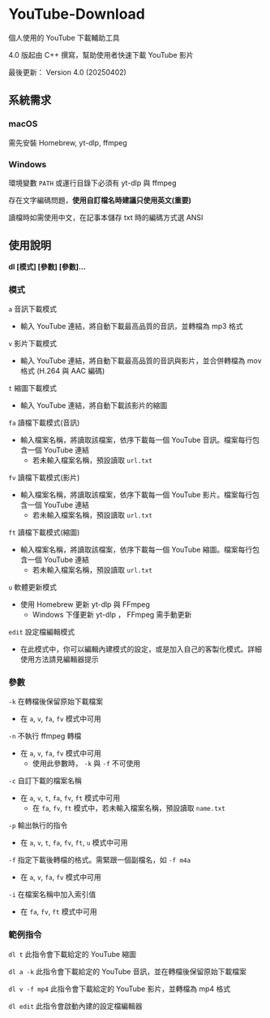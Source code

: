 # YouTube-Download

個人使用的 YouTube 下載輔助工具

4.0 版起由 C++ 撰寫，幫助使用者快速下載 YouTube 影片

最後更新： Version 4.0 \(20250402\)

## 系統需求

### macOS

需先安裝 Homebrew, yt-dlp, ffmpeg

### Windows

環境變數 `PATH` 或運行目錄下必須有 yt-dlp 與 ffmpeg

存在文字編碼問題，**使用自訂檔名時建議只使用英文\(重要\)**

讀檔時如需使用中文，在記事本儲存 txt 時的編碼方式選 ANSI

## 使用說明
**dl \[模式\] \[參數\] \[參數\]...**

### 模式

`a`
音訊下載模式
* 輸入 YouTube 連結，將自動下載最高品質的音訊，並轉檔為 mp3 格式

`v`
影片下載模式
* 輸入 YouTube 連結，將自動下載最高品質的音訊與影片，並合併轉檔為 mov 格式 \(H.264 與 AAC 編碼\)

`t`
縮圖下載模式
* 輸入 YouTube 連結，將自動下載該影片的縮圖

`fa`
讀檔下載模式\(音訊\)
* 輸入檔案名稱，將讀取該檔案，依序下載每一個 YouTube 音訊。檔案每行包含一個 YouTube 連結
  * 若未輸入檔案名稱，預設讀取 `url.txt`

`fv`
讀檔下載模式\(影片\)
* 輸入檔案名稱，將讀取該檔案，依序下載每一個 YouTube 影片。檔案每行包含一個 YouTube 連結
  * 若未輸入檔案名稱，預設讀取 `url.txt`

`ft`
讀檔下載模式\(縮圖\)
* 輸入檔案名稱，將讀取該檔案，依序下載每一個 YouTube 縮圖。檔案每行包含一個 YouTube 連結
  * 若未輸入檔案名稱，預設讀取 `url.txt`
 
`u`
軟體更新模式
* 使用 Homebrew 更新 yt-dlp 與 FFmpeg
  * Windows 下僅更新 yt-dlp ， FFmpeg 需手動更新 

`edit`
設定檔編輯模式
* 在此模式中，你可以編輯內建模式的設定，或是加入自己的客製化模式。詳細使用方法請見編輯器提示

### 參數

`-k`
在轉檔後保留原始下載檔案
* 在 `a`, `v`, `fa`, `fv` 模式中可用

`-n`
不執行 ffmpeg 轉檔
* 在 `a`, `v`, `fa`, `fv` 模式中可用
  * 使用此參數時， `-k` 與 `-f` 不可使用

`-c`
自訂下載的檔案名稱
* 在 `a`, `v`, `t`, `fa`, `fv`, `ft` 模式中可用
  * 在 `fa`, `fv`, `ft` 模式中，若未輸入檔案名稱，預設讀取 `name.txt`
 
`-p`
輸出執行的指令
* 在 `a`, `v`, `t`, `fa`, `fv`, `ft`, `u` 模式中可用

`-f`
指定下載後轉檔的格式。需緊跟一個副檔名，如 `-f m4a`
* 在 `a`, `v`, `fa`, `fv` 模式中可用

`-i`
在檔案名稱中加入索引值
* 在 `fa`, `fv`, `ft` 模式中可用

### 範例指令

`dl t`
此指令會下載給定的 YouTube 縮圖

`dl a -k`
此指令會下載給定的 YouTube 音訊，並在轉檔後保留原始下載檔案

`dl v -f mp4`
此指令會下載給定的 YouTube 影片，並轉檔為 mp4 格式

`dl edit`
此指令會啟動內建的設定檔編輯器

